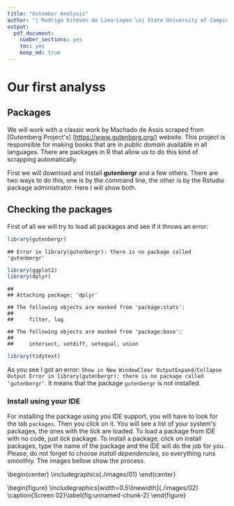 ```yaml
---
title: "Gutember Analysis"
author: "| Rodrigo Esteves de Lima-Lopes \n| State University of Campinas \n| rll307@unicamp.br\n"
output: 
  pdf_document:
    number_sections: yes
    toc: yes
    keep_md: true
---
```




# Our first analyss

## Packages
We will work with a classic work by Machado de Assis scraped from [Gutemberg Project's] (https://www.gutenberg.org/) website. This project is responsible for making books that are in  *public domain* available in all languages. There are packages in R that allow us to do this kind of scrapping automatically.

First we will download and install **gutenbergr** and a few others. There are two ways to do this, one is by the command line, the other is by the Rstudio package administrator. Here I will show both.

## Checking the packages

First of all we will try to load all packages and see if it throws an error:


```r
library(gutenbergr)
```

```
## Error in library(gutenbergr): there is no package called 'gutenbergr'
```

```r
library(ggplot2)
library(dplyr)
```

```
## 
## Attaching package: 'dplyr'
```

```
## The following objects are masked from 'package:stats':
## 
##     filter, lag
```

```
## The following objects are masked from 'package:base':
## 
##     intersect, setdiff, setequal, union
```

```r
library(tidytext)
```

As you see I got an error: `Show in New WindowClear OutputExpand/Collapse Output Error in library(gutenbergr): there is no package called ‘gutenbergr’`. It means that the package `gutenbergr` is not installed. 

### Install using your IDE

For installing the package using you IDE support, you will have to look for the tab `packages`. Then you click on it. You will see a list of your system's packages, the ones with the *tick* are loaded. To load a package from IDE with no code, just *tick* package. To install a package, click on install packages, type the name of the package and the IDE will do the job for you. Please, do not forget to choose *install dependencies*, so everything runs smoothly. The images bellow show the process. 


\begin{center}
\includegraphics{./images/01}
\end{center}

\begin{figure}
\includegraphics[width=0.5\linewidth]{./images/02} \caption{Screen 02}\label{fig:unnamed-chunk-2}
\end{figure}




































